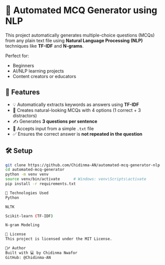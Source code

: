 # 🧠 Automated MCQ Generator using NLP

This project automatically generates multiple-choice questions (MCQs) from any plain text file using **Natural Language Processing (NLP)** techniques like **TF-IDF** and **N-grams**.

Perfect for:
- Beginners
- AI/NLP learning projects
- Content creators or educators

## 📌 Features
- 💡 Automatically extracts keywords as answers using **TF-IDF**
- 🧩 Creates natural-looking MCQs with 4 options (1 correct + 3 distractors)
- ✍️ Generates **3 questions per sentence**
- 📄 Accepts input from a simple `.txt` file
- ✅ Ensures the correct answer is **not repeated in the question**

## 🛠 Setup

```bash
git clone https://github.com/Chidinma-AN/automated-mcq-generator-nlp
cd automated-mcq-generator
python -m venv venv
source venv/bin/activate      # Windows: venv\Scripts\activate
pip install -r requirements.txt

🧠 Technologies Used
Python

NLTK

Scikit-learn (TF-IDF)

N-gram Modeling

📜 License
This project is licensed under the MIT License.

🙋‍♂️ Author
Built with 💻 by Chidinma Nwafor
GitHub: @Chidinma-AN

